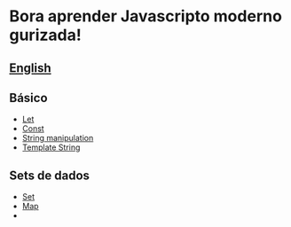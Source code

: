 # Bora aprender Javascripto moderno gurizada!

## [English](./README.md)

## Básico

- [Let](./src/Let.md)
- [Const](./src/Const.md)
- [String manipulation](./src/StrManipulation.md)
- [Template String](./src/TemplateString.md)

## Sets de dados
- [Set]()
- [Map]()
- 